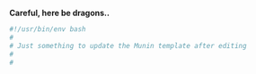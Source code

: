 **Careful, here be dragons..**

```bash
#!/usr/bin/env bash
# 
# Just something to update the Munin template after editing
# 
#
```

